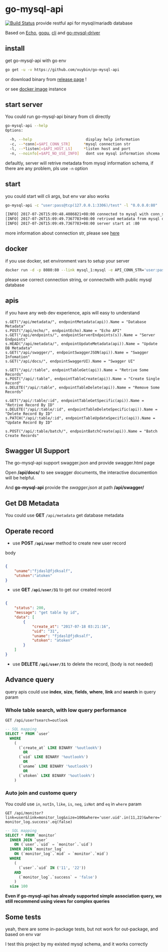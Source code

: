 # go-mysql-api

[![Build Status](https://travis-ci.org/xuybin/go-mysql-api.svg?branch=master)](https://travis-ci.org/xuybin/go-mysql-api)
provide restful api for mysql/mariadb database

Based on [Echo](https://github.com/labstack/echo), [goqu](https://github.com/doug-martin/goqu), [cli](https://github.com/mkideal/cli) and [go-mysql-driver](https://github.com/go-sql-driver/mysql)

## install

get go-mysql-api with go env

```bash
go get -u -v https://github.com/xuybin/go-mysql-api
```

or download binary from [release page](https://github.com/xuybin/go-mysql-api/releases) !

or see [docker image](https://hub.docker.com/r/xuybin/go-mysql-api/) instance

## start server

You could run go-mysql-api binary from cli directly

```bash
go-mysql-api --help
Options:

  -h, --help                        display help information
  -c, --*conn[=$API_CONN_STR]      *mysql connection str
  -l, --*listen[=$API_HOST_LS]     *listen host and port
  -n, --noinfo[=$API_NO_USE_INFO]   dont use mysql information shcema

```

defaultly, server will retrive metadata from mysql information schema, if there are any problem, pls use `-n` option

## start

you could start will cli args, but env var also works

```bash
go-mysql-api -c "user:pass@tcp(127.0.0.1:3306)/test" -l "0.0.0.0:80"

[INFO] 2017-07-26T15:09:48.4086821+08:00 connected to mysql with conn_str: user:pass@tcp(127.0.0.1:3306)/test
[INFO] 2017-07-26T15:09:49.7367783+08:00 retrived metadata from mysql database: test
[INFO] 2017-07-26T15:09:49.7367783+08:00 server start at :80
```

more information about connection str, please see [here](https://github.com/go-sql-driver/mysql#examples)

## docker

if you use docker, set environment vars to setup your server

```bash
docker run -d -p 8080:80 --link mysql_1:mysql -e API_CONN_STR='user:pass@tcp(mysql:3306)/test' --name mysql_api xuybin/go-mysql-api:version
```

please use correct connection string, or connectwith with public mysql database

## apis

if you have any web dev experience, apis will easy to understand

```golang
s.GET("/api/metadata/", endpointMetadata(api)).Name = "Database Metadata"
s.POST("/api/echo/", endpointEcho).Name = "Echo API"
s.GET("/api/endpoints/", endpointServerEndpoints(s)).Name = "Server Endpoints"
s.HEAD("/api/metadata/", endpointUpdateMetadata(api)).Name = "Update DB Metadata"
s.GET("/api/swagger/", endpointSwaggerJSON(api)).Name = "Swagger Infomation"
s.GET("/api/docs/", endpointSwaggerUI).Name = "Swagger UI"

s.GET("/api/:table", endpointTableGet(api)).Name = "Retrive Some Records"
s.POST("/api/:table", endpointTableCreate(api)).Name = "Create Single Record"
s.DELETE("/api/:table", endpointTableDelete(api)).Name = "Remove Some Records"

s.GET("/api/:table/:id", endpointTableGetSpecific(api)).Name = "Retrive Record By ID"
s.DELETE("/api/:table/:id", endpointTableDeleteSpecific(api)).Name = "Delete Record By ID"
s.PATCH("/api/:table/:id", endpointTableUpdateSpecific(api)).Name = "Update Record By ID"

s.POST("/api/:table/batch/", endpointBatchCreate(api)).Name = "Batch Create Records"
```

## Swagger UI Support

The go-mysql-api support swagger.json and provide swagger.html page

Open **/api/docs/** to see swagger documents, the interactive documention will be helpful.

And **go-mysql-api** provide the *swagger.json* at path **/api/swagger/**

## Get DB Metadata

You could use **GET** `/api/metadata` get database metadata

## Operate record

* use **POST `/api/user`** method to create new user record

body

```json

{
    "uname":"fjdasl@fjdksalf",
    "utoken":"atoken"
}

```

* use **GET `/api/user/31`** to get our created record

```json

{
    "status": 200,
    "message": "get table by id",
    "data": [
        {
            "create_at": "2017-07-18 03:21:16",
            "uid": "31",
            "uname": "fjdasl@fjdksalf",
            "utoken": "atoken"
        }
    ]
}
```

* use **DELETE `/api/user/31`** to delete the record, (body is not needed)

## Advance query

query apis could use **index**, **size**, **fields**, **where**, **link** and **search** in query param

### Whole table search, with **low query performance**

`GET /api/user?search=outlook`

```sql
-- SQL mapping
SELECT * FROM `user`
  WHERE
    (
      (`create_at` LIKE BINARY '%outlook%')
        OR
      (`uid` LIKE BINARY '%outlook%')
        OR
      (`uname` LIKE BINARY '%outlook%')
        OR
      (`utoken` LIKE BINARY '%outlook%')
    )

```

### Auto join and custome query

You could use `in`, `notIn`, `like`, `is`, `neq`, `isNot` and `eq` in `where` param

`GET /api/monitor?link=user&link=monitor_log&size=100&where='user.uid'.in(11,22)&where='monitor_log.success'.eq(false)`

```sql
-- SQL mapping
SELECT * FROM `monitor`
  INNER JOIN `user`
    ON (`user`.`uid` = `monitor`.`uid`)
  INNER JOIN `monitor_log`
    ON (`monitor_log`.`mid` = `monitor`.`mid`)
  WHERE
    (
      (`user`.`uid` IN ('11', '22'))
    AND
      (`monitor_log`.`success` = 'false')
    )
  size 100

```

**Even if go-mysql-api has already supported simple association query, we still recommend using views for complex queries**

## Some tests

yeah, there are some in-package tests, but not work for out-package, and based on env var

I test this project by my existed mysql schema, and it works correctly
